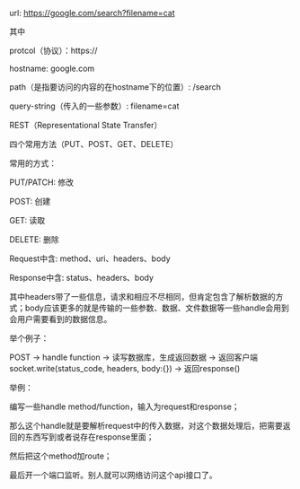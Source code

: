 url: https://google.com/search?filename=cat

其中

protcol（协议）：https://

hostname: google.com

path（是指要访问的内容的在hostname下的位置）: /search

query-string（传入的一些参数）: filename=cat



REST（Representational State Transfer）

四个常用方法（PUT、POST、GET、DELETE）

常用的方式：

PUT/PATCH: 修改

POST: 创建

GET: 读取

DELETE: 删除



Request中含: method、uri、headers、body

Response中含: status、headers、body

其中headers带了一些信息，请求和相应不尽相同，但肯定包含了解析数据的方式；body应该更多的就是传输的一些参数、数据、文件数据等一些handle会用到会用户需要看到的数据信息。



举个例子：

POST -> handle function -> 读写数据库，生成返回数据 -> 返回客户端 socket.write(status_code, headers, body:{}) -> 返回response()



举例：

编写一些handle method/function，输入为request和response；

那么这个handle就是要解析request中的传入数据，对这个数据处理后，把需要返回的东西写到或者说存在response里面；

然后把这个method加route；

最后开一个端口监听。别人就可以网络访问这个api接口了。